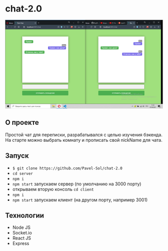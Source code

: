 # chat-2.0

![preview](https://github.com/Pavel-Sol/chat-2.0/blob/master/preview/preview.png)

## О проекте

Простой чат для переписки, разрабатывался с целью изучения бэкенда. На старте можно выбрать комнату и прописать
свой nickName для чата.

## Запуск

- `$ git clone https://github.com/Pavel-Sol/chat-2.0`
- `cd server`
- `npm i`
- `npm start` запускаем сервер (по умолчанию на 3000 порту)
- открываем вторую консоль `cd client`
- `npm i`
- `npm start` запускаем клиент (на другом порту, например 3001)

## Технологии

- Node JS
- Socket.io
- React JS
- Express
